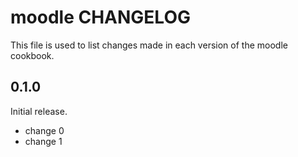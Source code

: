 # moodle CHANGELOG

This file is used to list changes made in each version of the moodle cookbook.

## 0.1.0

Initial release.

- change 0
- change 1
